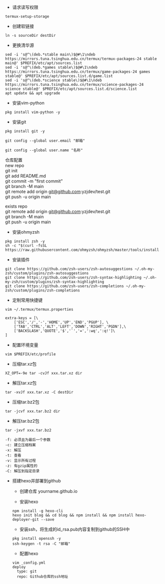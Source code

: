 - 请求读写权限
```
termux-setup-storage
```

- 创建软链接
```
ln -s sourceDir destDir
```

- 更换清华源
```
sed -i 's@^\(deb.*stable main\)$@#\1\ndeb https://mirrors.tuna.tsinghua.edu.cn/termux/termux-packages-24 stable main@' $PREFIX/etc/apt/sources.list
sed -i 's@^\(deb.*games stable\)$@#\1\ndeb https://mirrors.tuna.tsinghua.edu.cn/termux/game-packages-24 games stable@' $PREFIX/etc/apt/sources.list.d/game.list
sed -i 's@^\(deb.*science stable\)$@#\1\ndeb https://mirrors.tuna.tsinghua.edu.cn/termux/science-packages-24 science stable@' $PREFIX/etc/apt/sources.list.d/science.list
apt update && apt upgrade
````

- 安装vim-python
```
pkg install vim-python -y
```

- 安装git
```
pkg install git -y
```
```
git config --global user.email "邮箱"
```
```
git config --global user.name "名称"
```

仓库配置  
new repo  
git init  
git add README.md  
git commit -m "first commit"  
git branch -M main  
git remote add origin git@github.com:yzjdev/test.git  
git push -u origin main  

exists repo  
git remote add origin git@github.com:yzjdev/test.git  
git branch -M main  
git push -u origin main  

- 安装ohmyzsh
```
pkg install zsh -y
sh -c "$(curl -fsSL https://raw.githubusercontent.com/ohmyzsh/ohmyzsh/master/tools/install.sh)"
```

- 安装插件
```
git clone https://github.com/zsh-users/zsh-autosuggestions ~/.oh-my-zsh/custom/plugins/zsh-autosuggestions
git clone https://github.com/zsh-users/zsh-syntax-highlighting ~/.oh-my-zsh/custom/plugins/zsh-syntax-highlighting
git clone https://github.com/zsh-users/zsh-completions ~/.oh-my-zsh/custom/plugins/zsh-completions
```

- 定制常用快捷键
```
vim ~/.termux/termux.properties
```
```
extra-keys = [\
	['ESC','/','-','HOME','UP','END','PGUP'], \
	['TAB','CTRL','ALT','LEFT','DOWN','RIGHT','PGDN'],\
	['BACKSLASH','QUOTE','$','`','=',':wq',':q!']\
]
```

- 配置环境变量
```
vim $PREFIX/etc/profile
```

- 压缩tar.xz包
```
XZ_OPT=-9e tar -cvJf xxx.tar.xz dir
```

- 解压tar.xz包
```
tar -xvJf xxx.tar.xz -C destDir
```

- 压缩tar.bz2包
```
tar -jcvf xxx.tar.bz2 dir
```

- 解压tar.bz2包
```
tar -jxvf xxx.tar.bz2
```

```
-f: 必须且为最后一个参数
-c: 建立压缩档案
-x: 解压
-t: 查看
-v: 显示所有过程
-z: 有gzip属性的
-C: 解压到指定目录
```

- 搭建hexo并部署到github
    - 创建仓库 yourname.github.io
    
    - 安装hexo
    ```
    npm install -g hexo-cli
    hexo init blog && cd blog && npm install && npm install hexo-deployer-git --save
    ```
    
    - 安装ssh，将生成的id_rsa.pub内容复制到github的SSH中
    ```
    pkg install openssh -y
    ssh-keygen -t rsa -C "邮箱"
    ```
    
   - 配置hexo
   ```
   vim _config.yml
   deploy
     type: git
     repo: Github仓库的ssh地址
   ```
